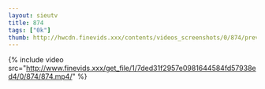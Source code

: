 ```yaml
--- 
layout: sieutv
title: 874
tags: ["0k"]
thumb: http://hwcdn.finevids.xxx/contents/videos_screenshots/0/874/preview.mp4.jpg
---
```

{% include video src="http://www.finevids.xxx/get_file/1/7ded31f2957e0981644584fd57938ed4/0/874/874.mp4/" %} 
